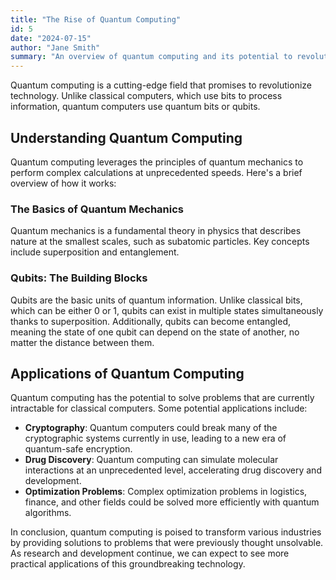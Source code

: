 ```yaml
---
title: "The Rise of Quantum Computing"
id: 5
date: "2024-07-15"
author: "Jane Smith"
summary: "An overview of quantum computing and its potential to revolutionize technology as we know it."
---
```




Quantum computing is a cutting-edge field that promises to revolutionize technology. Unlike classical computers, which use bits to process information, quantum computers use quantum bits or qubits.

## Understanding Quantum Computing

Quantum computing leverages the principles of quantum mechanics to perform complex calculations at unprecedented speeds. Here's a brief overview of how it works:

### The Basics of Quantum Mechanics

Quantum mechanics is a fundamental theory in physics that describes nature at the smallest scales, such as subatomic particles. Key concepts include superposition and entanglement.

### Qubits: The Building Blocks

Qubits are the basic units of quantum information. Unlike classical bits, which can be either 0 or 1, qubits can exist in multiple states simultaneously thanks to superposition. Additionally, qubits can become entangled, meaning the state of one qubit can depend on the state of another, no matter the distance between them.

## Applications of Quantum Computing

Quantum computing has the potential to solve problems that are currently intractable for classical computers. Some potential applications include:

- **Cryptography**: Quantum computers could break many of the cryptographic systems currently in use, leading to a new era of quantum-safe encryption.
- **Drug Discovery**: Quantum computing can simulate molecular interactions at an unprecedented level, accelerating drug discovery and development.
- **Optimization Problems**: Complex optimization problems in logistics, finance, and other fields could be solved more efficiently with quantum algorithms.

In conclusion, quantum computing is poised to transform various industries by providing solutions to problems that were previously thought unsolvable. As research and development continue, we can expect to see more practical applications of this groundbreaking technology.
